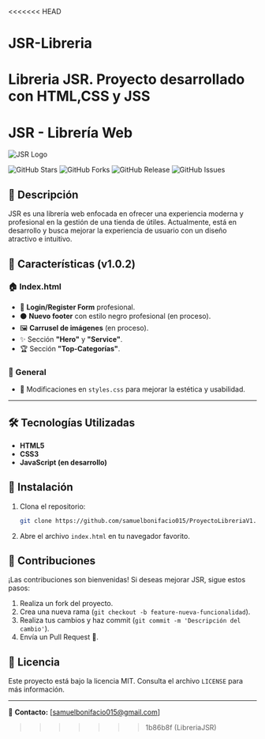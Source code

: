 <<<<<<< HEAD
# JSR-Libreria
Libreria JSR. Proyecto desarrollado con HTML,CSS y JSS
=======
# JSR - Librería Web

![JSR Logo](https://i.pinimg.com/736x/50/b6/55/50b6551e536c6b0048235f4d2392a108.jpg)

![GitHub Stars](https://img.shields.io/github/stars/pandao/editor.md.svg) ![GitHub Forks](https://img.shields.io/github/forks/pandao/editor.md.svg) ![GitHub Release](https://img.shields.io/github/release/pandao/editor.md.svg) ![GitHub Issues](https://img.shields.io/github/issues/pandao/editor.md.svg)

## 📌 Descripción
JSR es una librería web enfocada en ofrecer una experiencia moderna y profesional en la gestión de una tienda de útiles. Actualmente, está en desarrollo y busca mejorar la experiencia de usuario con un diseño atractivo e intuitivo.

## 🚀 Características (v1.0.2)
### 🏠 Index.html
- 🔐 **Login/Register Form** profesional.
- ⚫ **Nuevo footer** con estilo negro profesional (en proceso).
- 🖼️ **Carrusel de imágenes** (en proceso).
- ✨ Sección **"Hero"** y **"Service"**.
- 🏆 Sección **"Top-Categorías"**.

### 🎨 General
- 🎨 Modificaciones en `styles.css` para mejorar la estética y usabilidad.

---
## 🛠 Tecnologías Utilizadas
- **HTML5**
- **CSS3**
- **JavaScript (en desarrollo)**

## 📌 Instalación
1. Clona el repositorio:
   ```bash
   git clone https://github.com/samuelbonifacio015/ProyectoLibreriaV1.git
   ```
2. Abre el archivo `index.html` en tu navegador favorito.

## 📌 Contribuciones
¡Las contribuciones son bienvenidas! Si deseas mejorar JSR, sigue estos pasos:
1. Realiza un fork del proyecto.
2. Crea una nueva rama (`git checkout -b feature-nueva-funcionalidad`).
3. Realiza tus cambios y haz commit (`git commit -m 'Descripción del cambio'`).
4. Envía un Pull Request 🚀.

## 📄 Licencia
Este proyecto está bajo la licencia MIT. Consulta el archivo `LICENSE` para más información.

---
📩 **Contacto:** [samuelbonifacio015@gmail.com]
>>>>>>> 1b86b8f (LibreriaJSR)
